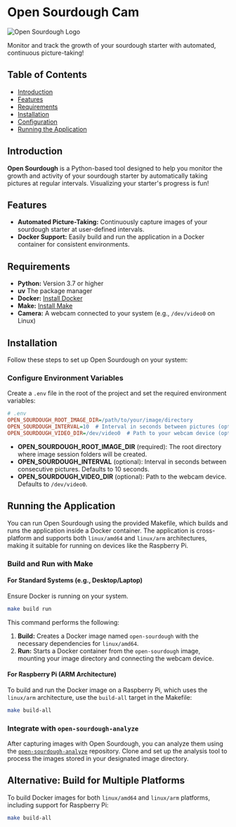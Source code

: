 # Open Sourdough Cam

![Open Sourdough Logo](path/to/logo.png) <!-- Optional: Add a logo image if available -->

Monitor and track the growth of your sourdough starter with automated, continuous picture-taking!

## Table of Contents

- [Introduction](#introduction)
- [Features](#features)
- [Requirements](#requirements)
- [Installation](#installation)
- [Configuration](#configuration)
- [Running the Application](#running-the-application)

## Introduction

**Open Sourdough** is a Python-based tool designed to help you monitor the growth and activity of your sourdough starter by automatically taking pictures at regular intervals. Visualizing your starter's progress is fun!

## Features

- **Automated Picture-Taking:** Continuously capture images of your sourdough starter at user-defined intervals.
- **Docker Support:** Easily build and run the application in a Docker container for consistent environments.

## Requirements

- **Python:** Version 3.7 or higher
- **uv** The package manager
- **Docker:** [Install Docker](https://docs.docker.com/get-docker/)
- **Make:** [Install Make](https://www.gnu.org/software/make/)
- **Camera:** A webcam connected to your system (e.g., `/dev/video0` on Linux)

## Installation

Follow these steps to set up Open Sourdough on your system:

### Configure Environment Variables

Create a `.env` file in the root of the project and set the required environment variables:

```ini
# .env
OPEN_SOURDOUGH_ROOT_IMAGE_DIR=/path/to/your/image/directory
OPEN_SOURDOUGH_INTERVAL=10  # Interval in seconds between pictures (optional, default is 10)
OPEN_SOURDOUGH_VIDEO_DIR=/dev/video0  # Path to your webcam device (optional, default is /dev/video0)
```

- **OPEN_SOURDOUGH_ROOT_IMAGE_DIR** (required): The root directory where image session folders will be created.
- **OPEN_SOURDOUGH_INTERVAL** (optional): Interval in seconds between consecutive pictures. Defaults to 10 seconds.
- **OPEN_SOURDOUGH_VIDEO_DIR** (optional): Path to the webcam device. Defaults to `/dev/video0`.

## Running the Application

You can run Open Sourdough using the provided Makefile, which builds and runs the application inside a Docker container. The application is cross-platform and supports both `linux/amd64` and `linux/arm` architectures, making it suitable for running on devices like the Raspberry Pi.

### Build and Run with Make

#### For Standard Systems (e.g., Desktop/Laptop)

Ensure Docker is running on your system.

```bash
make build run
```

This command performs the following:

1. **Build:** Creates a Docker image named `open-sourdough` with the necessary dependencies for `linux/amd64`.
2. **Run:** Starts a Docker container from the `open-sourdough` image, mounting your image directory and connecting the webcam device.

#### For Raspberry Pi (ARM Architecture)

To build and run the Docker image on a Raspberry Pi, which uses the `linux/arm` architecture, use the `build-all` target in the Makefile:

```bash
make build-all
```

### Integrate with `open-sourdough-analyze`

After capturing images with Open Sourdough, you can analyze them using the [`open-sourdough-analyze`](https://github.com/borgstad/open-sourdough-analyze) repository. Clone and set up the analysis tool to process the images stored in your designated image directory.


## Alternative: Build for Multiple Platforms

To build Docker images for both `linux/amd64` and `linux/arm` platforms, including support for Raspberry Pi:

```bash
make build-all
```
